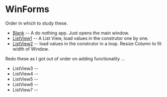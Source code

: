 # WinForms

Order in which to study these.

* [Blank](Blank) -- A do nothing app.  Just opens the main window.
* [ListView1](ListView1) -- A List View, load values in the construtor one by one.
* [ListView2](ListView2) -- load values in the construtor in a loop. Resize Column to fit width of Window. 

Redo these as I got out of order on adding functionality ... 

* ListView3 -- 
* ListView4 --
* ListView5 --
* ListView6 --
* ListView7 --